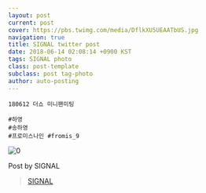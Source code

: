 ```yaml
---
layout: post
current: post
cover: https://pbs.twimg.com/media/DflkXU5UEAATbUS.jpg
navigation: true
title: SIGNAL twitter post
date: 2018-06-14 02:08:14 +0900 KST
tags: SIGNAL photo
class: post-template
subclass: post tag-photo
author: auto-posting
---
```


```  
180612 더쇼 미니팬미팅  
  
#하영  
#송하영  
#프로미스나인 #fromis_9  

```

![0](https://pbs.twimg.com/media/DflkXU5UEAATbUS.jpg)


Post by SIGNAL

> [SIGNAL](https://twitter.com/Studio_NaGyung)